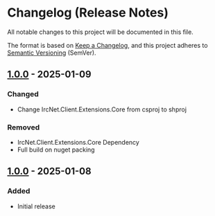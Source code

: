 # Changelog (Release Notes)

All notable changes to this project will be documented in this file.

The format is based on [Keep a Changelog](https://keepachangelog.com/en/1.1.0/),
and this project adheres to [Semantic Versioning](https://semver.org/spec/v2.0.0.html) (SemVer).

## [1.0.0] - 2025-01-09

### Changed

- Change IrcNet.Client.Extensions.Core from csproj to shproj 

### Removed

- IrcNet.Client.Extensions.Core Dependency
- Full build on nuget packing

## [1.0.0] - 2025-01-08

### Added

- Initial release

[1.0.1]: https://github.com/NowaLone/IrcNet/releases/tag/v1.0.1
[1.0.0]: https://github.com/NowaLone/IrcNet/releases/tag/v1.0.0
